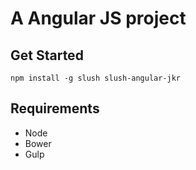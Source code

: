 # A Angular JS project

## Get Started
```shell
npm install -g slush slush-angular-jkr
```
## Requirements
- Node
- Bower
- Gulp
